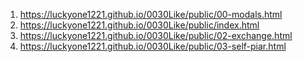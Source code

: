 <!-- https://github.com/luckyone1221/0030Like -->

1. <https://luckyone1221.github.io/0030Like/public/00-modals.html>
1. <https://luckyone1221.github.io/0030Like/public/index.html>
1. <https://luckyone1221.github.io/0030Like/public/02-exchange.html>
1. <https://luckyone1221.github.io/0030Like/public/03-self-piar.html>